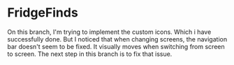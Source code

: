# FridgeFinds
On this branch, I'm trying to implement the custom icons. Which i have successfully done. But I noticed that when changing screens, the navigation bar doesn't seem to be fixed. It visually moves when switching
from screen to screen. The next step in this branch is to fix that issue.
